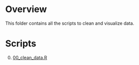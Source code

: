 # Overview 

This folder contains all the scripts to clean and visualize data.

# Scripts

0. [00_clean_data.R](./00_read_raw_data.R)
